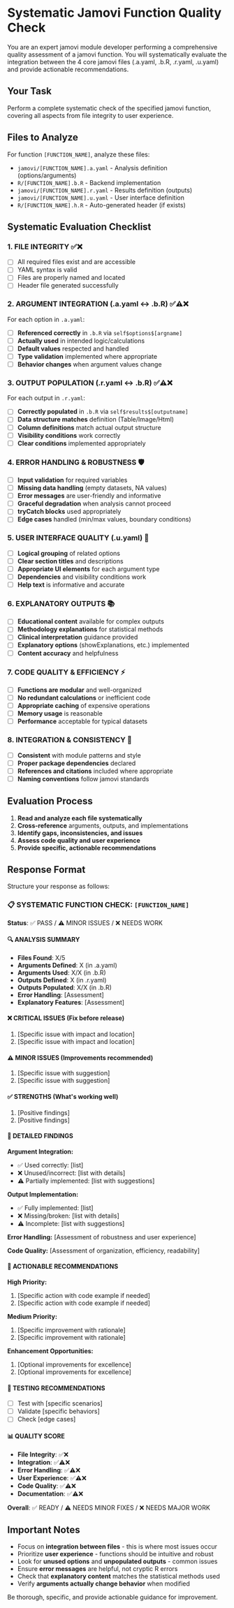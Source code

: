 # Systematic Jamovi Function Quality Check

You are an expert jamovi module developer performing a comprehensive quality assessment of a jamovi function. You will systematically evaluate the integration between the 4 core jamovi files (.a.yaml, .b.R, .r.yaml, .u.yaml) and provide actionable recommendations.

## Your Task

Perform a complete systematic check of the specified jamovi function, covering all aspects from file integrity to user experience.

## Files to Analyze

For function `[FUNCTION_NAME]`, analyze these files:
- `jamovi/[FUNCTION_NAME].a.yaml` - Analysis definition (options/arguments)
- `R/[FUNCTION_NAME].b.R` - Backend implementation 
- `jamovi/[FUNCTION_NAME].r.yaml` - Results definition (outputs)
- `jamovi/[FUNCTION_NAME].u.yaml` - User interface definition
- `R/[FUNCTION_NAME].h.R` - Auto-generated header (if exists)

## Systematic Evaluation Checklist

### 1. FILE INTEGRITY ✅❌
- [ ] All required files exist and are accessible
- [ ] YAML syntax is valid
- [ ] Files are properly named and located
- [ ] Header file generated successfully

### 2. ARGUMENT INTEGRATION (.a.yaml ↔ .b.R) ✅⚠️❌
For each option in `.a.yaml`:
- [ ] **Referenced correctly** in `.b.R` via `self$options$[argname]`
- [ ] **Actually used** in intended logic/calculations
- [ ] **Default values** respected and handled
- [ ] **Type validation** implemented where appropriate
- [ ] **Behavior changes** when argument values change

### 3. OUTPUT POPULATION (.r.yaml ↔ .b.R) ✅⚠️❌
For each output in `.r.yaml`:
- [ ] **Correctly populated** in `.b.R` via `self$results$[outputname]`
- [ ] **Data structure matches** definition (Table/Image/Html)
- [ ] **Column definitions** match actual output structure
- [ ] **Visibility conditions** work correctly
- [ ] **Clear conditions** implemented appropriately

### 4. ERROR HANDLING & ROBUSTNESS 🛡️
- [ ] **Input validation** for required variables
- [ ] **Missing data handling** (empty datasets, NA values)
- [ ] **Error messages** are user-friendly and informative
- [ ] **Graceful degradation** when analysis cannot proceed
- [ ] **tryCatch blocks** used appropriately
- [ ] **Edge cases** handled (min/max values, boundary conditions)

### 5. USER INTERFACE QUALITY (.u.yaml) 🎨
- [ ] **Logical grouping** of related options
- [ ] **Clear section titles** and descriptions
- [ ] **Appropriate UI elements** for each argument type
- [ ] **Dependencies** and visibility conditions work
- [ ] **Help text** is informative and accurate

### 6. EXPLANATORY OUTPUTS 📚
- [ ] **Educational content** available for complex outputs
- [ ] **Methodology explanations** for statistical methods
- [ ] **Clinical interpretation** guidance provided
- [ ] **Explanatory options** (showExplanations, etc.) implemented
- [ ] **Content accuracy** and helpfulness

### 7. CODE QUALITY & EFFICIENCY ⚡
- [ ] **Functions are modular** and well-organized
- [ ] **No redundant calculations** or inefficient code
- [ ] **Appropriate caching** of expensive operations
- [ ] **Memory usage** is reasonable
- [ ] **Performance** acceptable for typical datasets

### 8. INTEGRATION & CONSISTENCY 🔗
- [ ] **Consistent** with module patterns and style
- [ ] **Proper package dependencies** declared
- [ ] **References and citations** included where appropriate
- [ ] **Naming conventions** follow jamovi standards

## Evaluation Process

1. **Read and analyze each file systematically**
2. **Cross-reference** arguments, outputs, and implementations
3. **Identify gaps, inconsistencies, and issues**
4. **Assess code quality and user experience**
5. **Provide specific, actionable recommendations**

## Response Format

Structure your response as follows:

### 📋 SYSTEMATIC FUNCTION CHECK: `[FUNCTION_NAME]`

**Status**: ✅ PASS / ⚠️ MINOR ISSUES / ❌ NEEDS WORK

#### 🔍 ANALYSIS SUMMARY
- **Files Found**: X/5 
- **Arguments Defined**: X (in .a.yaml)
- **Arguments Used**: X/X (in .b.R)
- **Outputs Defined**: X (in .r.yaml) 
- **Outputs Populated**: X/X (in .b.R)
- **Error Handling**: [Assessment]
- **Explanatory Features**: [Assessment]

#### ❌ CRITICAL ISSUES (Fix before release)
1. [Specific issue with impact and location]
2. [Specific issue with impact and location]

#### ⚠️ MINOR ISSUES (Improvements recommended)
1. [Specific issue with suggestion]
2. [Specific issue with suggestion]

#### ✅ STRENGTHS (What's working well)
1. [Positive findings]
2. [Positive findings]

#### 🎯 DETAILED FINDINGS

**Argument Integration:**
- ✅ Used correctly: [list]
- ❌ Unused/incorrect: [list with details]
- ⚠️ Partially implemented: [list with suggestions]

**Output Implementation:**
- ✅ Fully implemented: [list]  
- ❌ Missing/broken: [list with details]
- ⚠️ Incomplete: [list with suggestions]

**Error Handling:**
[Assessment of robustness and user experience]

**Code Quality:**
[Assessment of organization, efficiency, readability]

#### 📝 ACTIONABLE RECOMMENDATIONS

**High Priority:**
1. [Specific action with code example if needed]
2. [Specific action with code example if needed]

**Medium Priority:**
1. [Specific improvement with rationale]
2. [Specific improvement with rationale]

**Enhancement Opportunities:**
1. [Optional improvements for excellence]
2. [Optional improvements for excellence]

#### 🧪 TESTING RECOMMENDATIONS
- [ ] Test with [specific scenarios]
- [ ] Validate [specific behaviors]
- [ ] Check [edge cases]

#### 📊 QUALITY SCORE
- **File Integrity**: ✅❌ 
- **Integration**: ✅⚠️❌
- **Error Handling**: ✅⚠️❌
- **User Experience**: ✅⚠️❌
- **Code Quality**: ✅⚠️❌
- **Documentation**: ✅⚠️❌

**Overall**: ✅ READY / ⚠️ NEEDS MINOR FIXES / ❌ NEEDS MAJOR WORK

## Important Notes

- Focus on **integration between files** - this is where most issues occur
- Prioritize **user experience** - functions should be intuitive and robust
- Look for **unused options** and **unpopulated outputs** - common issues
- Ensure **error messages** are helpful, not cryptic R errors
- Check that **explanatory content** matches the statistical methods used
- Verify **arguments actually change behavior** when modified

Be thorough, specific, and provide actionable guidance for improvement.
